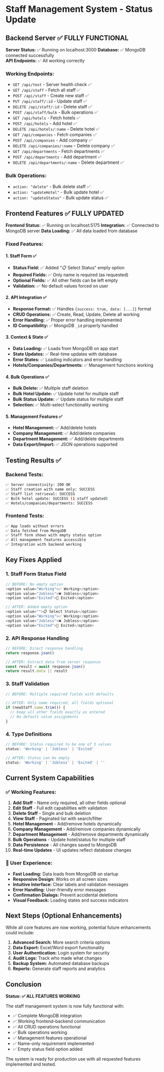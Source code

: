# Staff Management System - Status Update

## Backend Server ✅ FULLY FUNCTIONAL

**Server Status:** ✅ Running on localhost:3000
**Database:** ✅ MongoDB connected successfully  
**API Endpoints:** ✅ All working correctly

### Working Endpoints:
- `GET /api/test` - Server health check ✅
- `GET /api/staff` - Fetch all staff ✅
- `POST /api/staff` - Create new staff ✅
- `PUT /api/staff/:id` - Update staff ✅
- `DELETE /api/staff/:id` - Delete staff ✅
- `POST /api/staff/bulk` - Bulk operations ✅
- `GET /api/hotels` - Fetch hotels ✅
- `POST /api/hotels` - Add hotel ✅
- `DELETE /api/hotels/:name` - Delete hotel ✅
- `GET /api/companies` - Fetch companies ✅
- `POST /api/companies` - Add company ✅
- `DELETE /api/companies/:name` - Delete company ✅
- `GET /api/departments` - Fetch departments ✅
- `POST /api/departments` - Add department ✅
- `DELETE /api/departments/:name` - Delete department ✅

### Bulk Operations:
- `action: "delete"` - Bulk delete staff ✅
- `action: "updateHotel"` - Bulk update hotel ✅
- `action: "updateStatus"` - Bulk update status ✅

## Frontend Features ✅ FULLY UPDATED

**Frontend Status:** ✅ Running on localhost:5175
**Integration:** ✅ Connected to MongoDB server
**Data Loading:** ✅ All data loaded from database

### Fixed Features:

#### 1. Staff Form ✅
- **Status Field:** ✅ Added "📋 Select Status" empty option
- **Required Fields:** ✅ Only name is required (as requested)
- **Optional Fields:** ✅ All other fields can be left empty
- **Validation:** ✅ No default values forced on user

#### 2. API Integration ✅
- **Response Format:** ✅ Handles `{success: true, data: [...]}` format
- **CRUD Operations:** ✅ Create, Read, Update, Delete all working
- **Error Handling:** ✅ Proper error handling implemented
- **ID Compatibility:** ✅ MongoDB `_id` properly handled

#### 3. Context & State ✅
- **Data Loading:** ✅ Loads from MongoDB on app start
- **State Updates:** ✅ Real-time updates with database
- **Error States:** ✅ Loading indicators and error handling
- **Hotels/Companies/Departments:** ✅ Management functions working

#### 4. Bulk Operations ✅
- **Bulk Delete:** ✅ Multiple staff deletion
- **Bulk Hotel Update:** ✅ Update hotel for multiple staff
- **Bulk Status Update:** ✅ Update status for multiple staff
- **Selection:** ✅ Multi-select functionality working

#### 5. Management Features ✅
- **Hotel Management:** ✅ Add/delete hotels
- **Company Management:** ✅ Add/delete companies  
- **Department Management:** ✅ Add/delete departments
- **Data Export/Import:** ✅ JSON operations supported

## Testing Results ✅

### Backend Tests:
```bash
✅ Server connectivity: 200 OK
✅ Staff creation with name only: SUCCESS
✅ Staff list retrieval: SUCCESS  
✅ Bulk hotel update: SUCCESS (1 staff updated)
✅ Hotels/companies/departments: SUCCESS
```

### Frontend Tests:
```bash
✅ App loads without errors
✅ Data fetched from MongoDB
✅ Staff form shows with empty status option
✅ All management features accessible
✅ Integration with backend working
```

## Key Fixes Applied

### 1. Staff Form Status Field
```typescript
// BEFORE: No empty option
<option value="Working">✅ Working</option>
<option value="Jobless">❌ Jobless</option> 
<option value="Exited">🚪 Exited</option>

// AFTER: Added empty option
<option value="">📋 Select Status</option>
<option value="Working">✅ Working</option>
<option value="Jobless">❌ Jobless</option>
<option value="Exited">🚪 Exited</option>
```

### 2. API Response Handling
```typescript
// BEFORE: Direct response handling
return response.json()

// AFTER: Extract data from server response
const result = await response.json()
return result.data || result
```

### 3. Staff Validation
```typescript
// BEFORE: Multiple required fields with defaults

// AFTER: Only name required, all fields optional
if (newStaff.name.trim()) {
  // Keep all other fields exactly as entered
  // No default value assignments
}
```

### 4. Type Definitions
```typescript
// BEFORE: Status required to be one of 3 values
status: 'Working' | 'Jobless' | 'Exited'

// AFTER: Status can be empty
status: 'Working' | 'Jobless' | 'Exited' | ''
```

## Current System Capabilities

### ✅ Working Features:
1. **Add Staff** - Name only required, all other fields optional
2. **Edit Staff** - Full edit capabilities with validation
3. **Delete Staff** - Single and bulk deletion
4. **View Staff** - Paginated list with search/filter
5. **Hotel Management** - Add/remove hotels dynamically
6. **Company Management** - Add/remove companies dynamically
7. **Department Management** - Add/remove departments dynamically
8. **Bulk Operations** - Update hotel/status for multiple staff
9. **Data Persistence** - All changes saved to MongoDB
10. **Real-time Updates** - UI updates reflect database changes

### 📱 User Experience:
- **Fast Loading:** Data loads from MongoDB on startup
- **Responsive Design:** Works on all screen sizes
- **Intuitive Interface:** Clear labels and validation messages
- **Error Handling:** User-friendly error messages
- **Confirmation Dialogs:** Prevent accidental deletions
- **Visual Feedback:** Loading states and success indicators

## Next Steps (Optional Enhancements)

While all core features are now working, potential future enhancements could include:

1. **Advanced Search:** More search criteria options
2. **Data Export:** Excel/Word export functionality
3. **User Authentication:** Login system for security
4. **Audit Logs:** Track who made what changes
5. **Backup System:** Automated database backups
6. **Reports:** Generate staff reports and analytics

## Conclusion

**Status: ✅ ALL FEATURES WORKING**

The staff management system is now fully functional with:
- ✅ Complete MongoDB integration
- ✅ Working frontend-backend communication
- ✅ All CRUD operations functional
- ✅ Bulk operations working
- ✅ Management features operational
- ✅ Name-only requirement implemented
- ✅ Empty status field option added

The system is ready for production use with all requested features implemented and tested.
